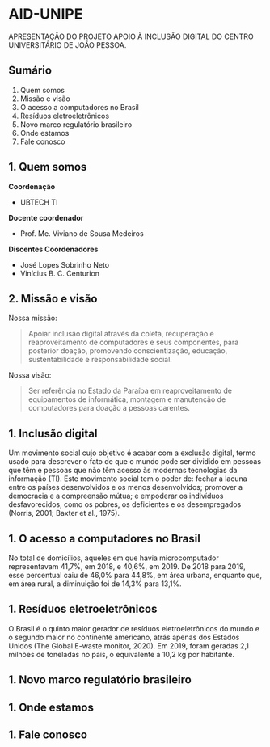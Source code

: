 # AID-UNIPE

APRESENTAÇÃO DO PROJETO APOIO À INCLUSÃO DIGITAL DO CENTRO UNIVERSITÁRIO DE JOÃO PESSOA.

## Sumário

1. Quem somos
1. Missão e visão
1. O acesso a computadores no Brasil
1. Resíduos eletroeletrônicos
2. Novo marco regulatório brasileiro
3. Onde estamos
4. Fale conosco

## 1. Quem somos

**Coordenação**
* UBTECH TI

**Docente coordenador**

* Prof. Me. Viviano de Sousa Medeiros

**Discentes Coordenadores**

* José Lopes Sobrinho Neto
* Vinícius B. C. Centurion

## 2. Missão e visão

Nossa missão:

> Apoiar inclusão digital através da coleta, recuperação e reaproveitamento  de computadores e seus componentes, para posterior doação, promovendo conscientização, educação, sustentabilidade e responsabilidade social.

Nossa visão:

> Ser referência no Estado da Paraíba em reaproveitamento de equipamentos de informática, montagem e manutenção de computadores para doação a pessoas carentes.

## 1. Inclusão digital

Um movimento social cujo objetivo é acabar com a exclusão digital, termo usado para descrever o fato de que o mundo pode ser dividido em pessoas que têm e pessoas que não têm acesso às modernas tecnologias da informação (TI).
Este movimento social tem o poder de: fechar a lacuna entre os países desenvolvidos e os menos desenvolvidos; promover a democracia e a compreensão mútua; e empoderar os indivíduos desfavorecidos, como os pobres, os deficientes e os desempregados (Norris, 2001; Baxter et al., 1975).

## 1. O acesso a computadores no Brasil

No total de domicílios, aqueles em que havia microcomputador representavam 41,7%, em 2018, e 40,6%, em 2019. De 2018 para 2019, esse percentual caiu de 46,0% para 44,8%, em área urbana, enquanto que, em área rural, a diminuição foi de 14,3% para 13,1%.

## 1. Resíduos eletroeletrônicos

O Brasil é o quinto maior gerador de resíduos eletroeletrônicos do mundo e o segundo maior no continente americano, atrás apenas dos Estados Unidos (The Global E-waste monitor, 2020).
Em 2019, foram geradas 2,1 milhões de toneladas no país, o equivalente a 10,2 kg por habitante.

## 1. Novo marco regulatório brasileiro

## 1. Onde estamos



## 1. Fale conosco

